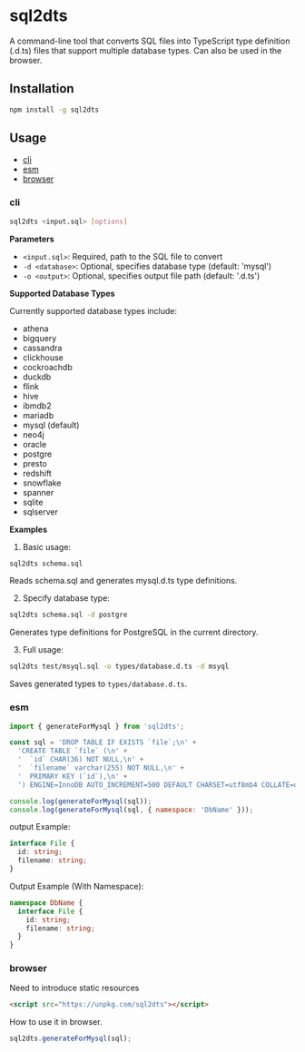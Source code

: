 # sql2dts

A command-line tool that converts SQL files into TypeScript type definition (.d.ts) files that support multiple database types. Can also be used in the browser.


## Installation

```bash
npm install -g sql2dts
```



## Usage

- [cli](#cli)
- [esm](#esm)
- [browser](#browser)



### cli

```bash
sql2dts <input.sql> [options]
```

**Parameters**

- `<input.sql>`: Required, path to the SQL file to convert
- `-d <database>`: Optional, specifies database type (default: 'mysql')
- `-o <output>`: Optional, specifies output file path (default: '<database>.d.ts')

**Supported Database Types**

Currently supported database types include:

- athena
- bigquery
- cassandra
- clickhouse
- cockroachdb
- duckdb
- flink
- hive
- ibmdb2
- mariadb
- mysql (default)
- neo4j
- oracle
- postgre
- presto
- redshift
- snowflake
- spanner
- sqlite
- sqlserver


**Examples**

1. Basic usage:
```bash
sql2dts schema.sql
```
Reads schema.sql and generates mysql.d.ts type definitions.



2. Specify database type:
```bash
sql2dts schema.sql -d postgre
```
Generates type definitions for PostgreSQL in the current directory.



3. Full usage:

```bash
sql2dts test/msyql.sql -o types/database.d.ts -d msyql
```
Saves generated types to `types/database.d.ts`.



### esm

```js
import { generateForMysql } from 'sql2dts';

const sql = 'DROP TABLE IF EXISTS `file`;\n' +
  'CREATE TABLE `file` (\n' +
  '  `id` CHAR(36) NOT NULL,\n' +
  '  `filename` varchar(255) NOT NULL,\n' +
  '  PRIMARY KEY (`id`),\n' +
  ') ENGINE=InnoDB AUTO_INCREMENT=500 DEFAULT CHARSET=utf8mb4 COLLATE=utf8mb4_unicode_ci;'

console.log(generateForMysql(sql));
console.log(generateForMysql(sql, { namespace: 'DbName' }));
```


output Example:
```ts
interface File {
  id: string;
  filename: string;
}
```

Output Example (With Namespace):
```ts
namespace DbName {
  interface File {
    id: string;
    filename: string;
  }
}
```


### browser

Need to introduce static resources

```html
<script src="https://unpkg.com/sql2dts"></script>
```

How to use it in browser.
```js
sql2dts.generateForMysql(sql);
```

